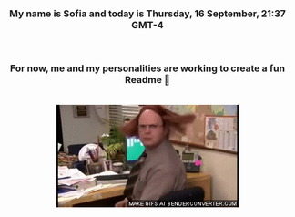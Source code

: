 


<div align="center">
<h3 >My name is Sofia and today is Thursday, 16 September, 21:37 GMT-4</h3><br>
<h3 >For now, me and my personalities are working to create a fun Readme 👋
</h3><br>
<img src='img/dwight.gif' alt='working...'/>
</div>
